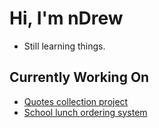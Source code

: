 # Hi, I'm nDrew
 - Still learning things. 
## Currently Working On
 - [Quotes collection project](https://github.com/nDrewwo/quotes.ndrew.sk)
 - [School lunch ordering system](https://github.com/nDrewwo/obedik.ndrew.sk)
